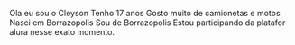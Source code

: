 
Ola eu sou o Cleyson 
Tenho 17 anos
Gosto muito de camionetas e motos
Nasci em Borrazopolis 
Sou de Borrazopolis
Estou participando da platafor alura nesse exato momento.

